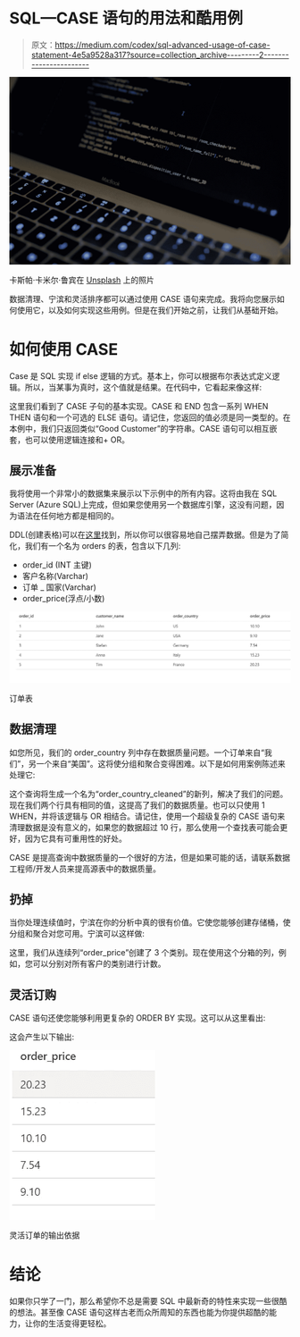 # SQL—CASE 语句的用法和酷用例

> 原文：<https://medium.com/codex/sql-advanced-usage-of-case-statement-4e5a9528a317?source=collection_archive---------2----------------------->

![](img/9b31ce5b8d60d24f444373944a84b83d.png)

卡斯帕·卡米尔·鲁宾在 [Unsplash](https://unsplash.com?utm_source=medium&utm_medium=referral) 上的照片

数据清理、宁滨和灵活排序都可以通过使用 CASE 语句来完成。我将向您展示如何使用它，以及如何实现这些用例。但是在我们开始之前，让我们从基础开始。

# 如何使用 CASE

Case 是 SQL 实现 if else 逻辑的方式。基本上，你可以根据布尔表达式定义逻辑。所以，当某事为真时，这个值就是结果。在代码中，它看起来像这样:

这里我们看到了 CASE 子句的基本实现。CASE 和 END 包含一系列 WHEN THEN 语句和一个可选的 ELSE 语句。请记住，您返回的值必须是同一类型的。在本例中，我们只返回类似“Good Customer”的字符串。CASE 语句可以相互嵌套，也可以使用逻辑连接和+ OR。

## 展示准备

我将使用一个非常小的数据集来展示以下示例中的所有内容。这将由我在 SQL Server (Azure SQL)上完成，但如果您使用另一个数据库引擎，这没有问题，因为语法在任何地方都是相同的。

DDL(创建表格)可以在[这里](https://github.com/Graflinger/CaseMediumDemo.git)找到，所以你可以很容易地自己摆弄数据。但是为了简化，我们有一个名为 orders 的表，包含以下几列:

*   order_id (INT 主键)
*   客户名称(Varchar)
*   订单 _ 国家(Varchar)
*   order_price(浮点/小数)

![](img/4aed62130784659172671ddd6651d81b.png)

订单表

## 数据清理

如您所见，我们的 order_country 列中存在数据质量问题。一个订单来自“我们”，另一个来自“美国”。这将使分组和聚合变得困难。以下是如何用案例陈述来处理它:

这个查询将生成一个名为“order_country_cleaned”的新列，解决了我们的问题。现在我们两个行具有相同的值，这提高了我们的数据质量。也可以只使用 1 WHEN，并将该逻辑与 OR 相结合。请记住，使用一个超级复杂的 CASE 语句来清理数据是没有意义的，如果您的数据超过 10 行，那么使用一个查找表可能会更好，因为它具有可重用性的好处。

CASE 是提高查询中数据质量的一个很好的方法，但是如果可能的话，请联系数据工程师/开发人员来提高源表中的数据质量。

## 扔掉

当你处理连续值时，宁滨在你的分析中真的很有价值。它使您能够创建存储桶，使分组和聚合对您可用。宁滨可以这样做:

这里，我们从连续列“order_price”创建了 3 个类别。现在使用这个分箱的列，例如，您可以分别对所有客户的类别进行计数。

## 灵活订购

CASE 语句还使您能够利用更复杂的 ORDER BY 实现。这可以从这里看出:

这会产生以下输出:

![](img/8310f8e8fbae2b9b76e660bc4ec6780a.png)

灵活订单的输出依据

# 结论

如果你只学了一门，那么希望你不总是需要 SQL 中最新奇的特性来实现一些很酷的想法。甚至像 CASE 语句这样古老而众所周知的东西也能为你提供超酷的能力，让你的生活变得更轻松。